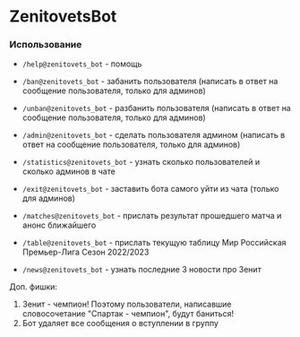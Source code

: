 # ZenitovetsBot

### Использование
- `/help@zenitovets_bot` - помощь

- `/ban@zenitovets_bot` - забанить пользователя (написать в ответ на сообщение пользователя, только для админов)

- `/unban@zenitovets_bot` - разбанить пользователя (написать в ответ на сообщение пользователя, только для админов)

- `/admin@zenitovets_bot` - сделать пользователя админом (написать в ответ на сообщение пользователя, только для админов)

- `/statistics@zenitovets_bot` - узнать сколько пользователей и сколько админов в чате

- `/exit@zenitovets_bot` - заставить бота самого уйти из чата (только для админов)

- `/matches@zenitovets_bot` - прислать результат прошедшего матча и анонс ближайшего

- `/table@zenitovets_bot` - прислать текущую таблицу Мир Российская Премьер-Лига Сезон 2022/2023

- `/news@zenitovets_bot` - узнать последние 3 новости про Зенит

Доп. фишки:
1) Зенит - чемпион! Поэтому пользователи, написавшие словосочетание "Спартак - чемпион", будут баниться!
2) Бот удаляет все сообщения о вступлении в группу
